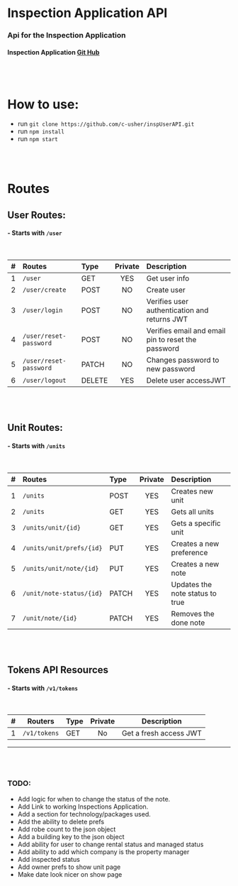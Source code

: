 # **Inspection Application API**

### Api for the Inspection Application

#### Inspection Application [Git Hub](https://github.com/c-usher/InspFrontEnd.git)

 <br />
 <br />

# **How to use**:

- run `git clone https://github.com/c-usher/inspUserAPI.git`
- run `npm install`
- run `npm start`

 <br />
 <br />

# **Routes**

## User Routes:

#### - Starts with **`/user`**

<br />

| #   | Routes                 | Type   | Private | Description                                        |
| --- | :--------------------- | :----- | :-----: | :------------------------------------------------- |
| 1   | `/user`                | GET    |   YES   | Get user info                                      |
| 2   | `/user/create`         | POST   |   NO    | Create user                                        |
| 3   | `/user/login`          | POST   |   NO    | Verifies user authentication and returns JWT       |
| 4   | `/user/reset-password` | POST   |   NO    | Verifies email and email pin to reset the password |
| 5   | `/user/reset-password` | PATCH  |   NO    | Changes password to new password                   |
| 6   | `/user/logout`         | DELETE |   YES   | Delete user accessJWT                              |

<br/>
<br/>

## Unit Routes:

#### - Starts with **`/units`**

<br />

| #   | Routes                   | Type  | Private | Description                     |
| --- | :----------------------- | :---- | :-----: | :------------------------------ |
| 1   | `/units`                 | POST  |   YES   | Creates new unit                |
| 2   | `/units`                 | GET   |   YES   | Gets all units                  |
| 3   | `/units/unit/{id}`       | GET   |   YES   | Gets a specific unit            |
| 4   | `/units/unit/prefs/{id}` | PUT   |   YES   | Creates a new preference        |
| 5   | `/units/unit/note/{id}`  | PUT   |   YES   | Creates a new note              |
| 6   | `/unit/note-status/{id}` | PATCH |   YES   | Updates the note status to true |
| 7   | `/unit/note/{id}`        | PATCH |   YES   | Removes the done note           |

<br/>
<br/>

## Tokens API Resources

#### - Starts with **`/v1/tokens`**

<br />

| #   | Routers      | Type | Private | Description            |
| --- | ------------ | :--- | :-----: | ---------------------- |
| 1   | `/v1/tokens` | GET  |   No    | Get a fresh access JWT |

---

<br/>
<br/>

### TODO:

- Add logic for when to change the status of the note.
- Add Link to working Inspections Application.
- Add a section for technology/packages used.
- Add the ability to delete prefs
- Add robe count to the json object
- Add a building key to the json object
- Add ability for user to change rental status and managed status
- Add ability to add which company is the property manager
- Add inspected status
- Add owner prefs to show unit page
- Make date look nicer on show page
